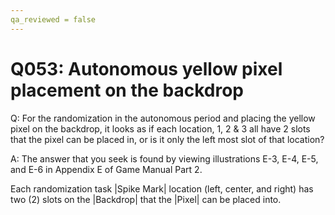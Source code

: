 ```yaml
---
qa_reviewed = false
---
```


# Q053: Autonomous yellow pixel placement on the backdrop

Q: For the randomization in the autonomous period and placing the yellow pixel on the backdrop, it looks as if each location, 1, 2 & 3 all have 2 slots that the pixel can be placed in, or is it only the left most slot of that location?

A: The answer that you seek is found by viewing illustrations E-3, E-4, E-5, and E-6 in Appendix E of Game Manual Part 2.

Each randomization task |Spike Mark| location (left, center, and right) has two (2) slots on the |Backdrop| that the |Pixel| can be placed into.
